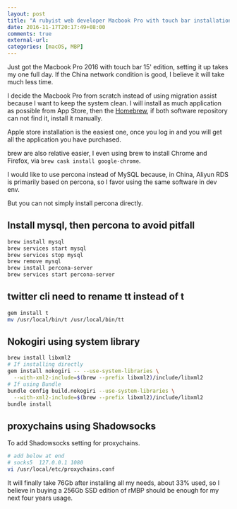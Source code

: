 ```yaml
---
layout: post
title: "A rubyist web developer Macbook Pro with touch bar installation notes"
date: 2016-11-17T20:17:49+08:00
comments: true
external-url: 
categories: [macOS, MBP]
---
```


Just got the Macbook Pro 2016 with touch bar 15' edition, setting it up takes my one full day. If the China network condition is good, I believe it will take much less time.

I decide the Macbook Pro from scratch instead of using migration assist because I want to keep the system clean. I will install as much application as possible from App Store, then the [Homebrew](http://brew.sh), if both software repository can not find it, install it manually.

Apple store installation is the easiest one, once you log in and you will get all the application you have purchased.

brew are also relative easier, I even using brew to install Chrome and Firefox, via `brew cask install google-chrome`.

I would like to use percona instead of MySQL because, in China, Aliyun RDS is primarily based on percona, so I favor using the same software in dev env.

But you can not simply install percona directly.

## Install mysql, then percona to avoid pitfall

```bash
brew install mysql
brew services start mysql
brew services stop mysql
brew remove mysql
brew install percona-server
brew services start percona-server
```

## twitter cli need to rename tt instead of t

```bash
gem install t
mv /usr/local/bin/t /usr/local/bin/tt
```

## Nokogiri using system library

```bash
brew install libxml2
# If installing directly
gem install nokogiri -- --use-system-libraries \
  --with-xml2-include=$(brew --prefix libxml2)/include/libxml2
# If using Bundle
bundle config build.nokogiri --use-system-libraries \
  --with-xml2-include=$(brew --prefix libxml2)/include/libxml2
bundle install
```

## proxychains using Shadowsocks

To add Shadowsocks setting for proxychains.

```bash
# add below at end
# socks5  127.0.0.1 1080
vi /usr/local/etc/proxychains.conf 
```

It will finally take 76Gb after installing all my needs, about 33% used, so I believe in buying a 256Gb SSD edition of rMBP should be enough for my next four years usage.
